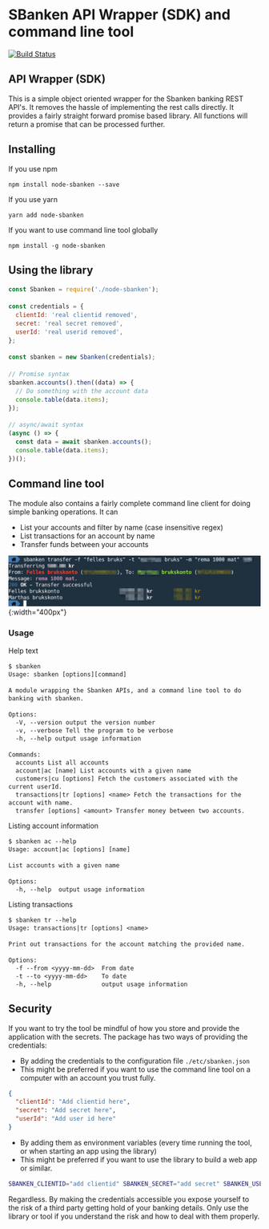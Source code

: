 # SBanken API Wrapper (SDK) and command line tool

[![Build Status](https://travis-ci.org/tfmalt/node-sbanken.svg?branch=master)](https://travis-ci.org/tfmalt/node-sbanken)

## API Wrapper (SDK)

This is a simple object oriented wrapper for the Sbanken banking REST API's. It removes the hassle of implementing the rest calls directly. It provides a fairly straight forward promise based library. All functions will return a promise that can be processed further.

## Installing

If you use npm

```
npm install node-sbanken --save
```

If you use yarn

```
yarn add node-sbanken
```

If you want to use command line tool globally

```
npm install -g node-sbanken
```

## Using the library

```javascript
const Sbanken = require('./node-sbanken');

const credentials = {
  clientId: 'real clientid removed',
  secret: 'real secret removed',
  userId: 'real userid removed',
};

const sbanken = new Sbanken(credentials);

// Promise syntax
sbanken.accounts().then((data) => {
  // Do something with the account data
  console.table(data.items);
});

// async/await syntax
(async () => {
  const data = await sbanken.accounts();
  console.table(data.items);
})();
```

## Command line tool

The module also contains a fairly complete command line client for doing simple banking operations. It can

- List your accounts and filter by name (case insensitive regex)
- List transactions for an account by name
- Transfer funds between your accounts

!["Screenshot of sbanken cli tool](./doc/sbanken.png){:width="400px"}

### Usage

Help text

```
$ sbanken
Usage: sbanken [options][command]

A module wrapping the Sbanken APIs, and a command line tool to do banking with sbanken.

Options:
  -V, --version output the version number
  -v, --verbose Tell the program to be verbose
  -h, --help output usage information

Commands:
  accounts List all accounts
  account|ac [name] List accounts with a given name
  customers|cu [options] Fetch the customers associated with the current userId.
  transactions|tr [options] <name> Fetch the transactions for the account with name.
  transfer [options] <amount> Transfer money between two accounts.
```

Listing account information

```
$ sbanken ac --help
Usage: account|ac [options] [name]

List accounts with a given name

Options:
  -h, --help  output usage information
```

Listing transactions

```
$ sbanken tr --help
Usage: transactions|tr [options] <name>

Print out transactions for the account matching the provided name.

Options:
  -f --from <yyyy-mm-dd>  From date
  -t --to <yyyy-mm-dd>    To date
  -h, --help              output usage information
```

## Security

If you want to try the tool be mindful of how you store and provide the application with the secrets. The package has two ways of providing the credentials:

- By adding the credentials to the configuration file `./etc/sbanken.json`
- This might be preferred if you want to use the command line tool on a computer with an account you trust fully.

```json
{
  "clientId": "Add clientid here",
  "secret": "Add secret here",
  "userId": "Add user id here"
}
```

- By adding them as environment variables (every time running the tool, or when starting an app using the library)
- This might be preferred if you want to use the library to build a web app or similar.

```bash
SBANKEN_CLIENTID="add clientid" SBANKEN_SECRET="add secret" SBANKEN_USERID="add userid" node ./app.js
```

Regardless. By making the credentials accessible you expose yourself to the risk of a third party getting hold of your banking details. Only use the library or tool if you understand the risk and how to deal with them properly.

